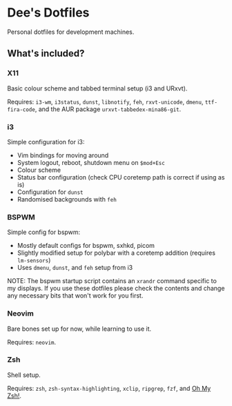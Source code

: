 # Dee's Dotfiles

Personal dotfiles for development machines.

## What's included?

### X11

Basic colour scheme and tabbed terminal setup (i3 and URxvt).

Requires: `i3-wm`, `i3status`, `dunst`, `libnotify`, `feh`, `rxvt-unicode`, `dmenu`, `ttf-fira-code`, and the AUR package `urxvt-tabbedex-mina86-git`.

### i3

Simple configuration for i3:

- Vim bindings for moving around
- System logout, reboot, shutdown menu on `$mod+Esc`
- Colour scheme
- Status bar configuration (check CPU coretemp path is correct if using as is)
- Configuration for `dunst`
- Randomised backgrounds with `feh`

### BSPWM

Simple config for bspwm:

- Mostly default configs for bspwm, sxhkd, picom
- Slightly modified setup for polybar with a coretemp addition (requires `lm-sensors`)
- Uses `dmenu`, `dunst`, and `feh` setup from i3

NOTE: The bspwm startup script contains an `xrandr` command specific to my displays. If you use these dotfiles please check the contents and change any necessary bits that won't work for you first.

### Neovim

Bare bones set up for now, while learning to use it.

Requires: `neovim`.

### Zsh

Shell setup.

Requires: `zsh`, `zsh-syntax-highlighting`, `xclip`, `ripgrep`, `fzf`, and [Oh My Zsh!](https://ohmyz.sh). 
